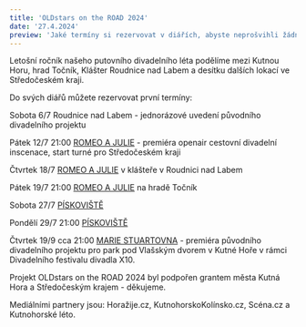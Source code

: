 ```yaml
---
title: 'OLDstars on the ROAD 2024'
date: '27.4.2024'
preview: 'Jaké termíny si rezervovat v diářích, abyste neprošvihli žádný z našich letních divadelních projektů?'
--- 
```

Letošní ročník našeho putovního divadelního léta podělíme mezi Kutnou Horu, hrad Točník, Klášter Roudnice nad Labem a desítku dalších lokací ve Středočeském kraji.

Do svých diářů můžete rezervovat první termíny:

Sobota 6/7 Roudnice nad Labem - jednorázové uvedení původního divadelního projektu

Pátek 12/7 21:00 [ROMEO A JULIE](https://www.oldstars.cz/repertoar/Romeo%20a%20Julie) - premiéra openair cestovní divadelní inscenace, start turné pro Středočeském kraji 

Čtvrtek 18/7 [ROMEO A JULIE](https://www.oldstars.cz/repertoar/Romeo%20a%20Julie) v klášteře v Roudnici nad Labem

Pátek 19/7 21:00 [ROMEO A JULIE](https://www.oldstars.cz/repertoar/Romeo%20a%20Julie) na hradě Točník

Sobota 27/7 [PÍSKOVIŠTĚ](https://www.oldstars.cz/repertoar/P%C3%ADskovi%C5%A1t%C4%9B)

Pondělí 29/7 21:00 [PÍSKOVIŠTĚ](https://www.oldstars.cz/repertoar/P%C3%ADskovi%C5%A1t%C4%9B) 

Čtvrtek 19/9 cca 21:00 [MARIE STUARTOVNA](https://www.oldstars.cz/repertoar/Marie%20Stuartovna) - premiéra původního divadelního projektu pro park pod Vlašským dvorem v Kutné Hoře v rámci Divadelního festivalu divadla X10.



Projekt OLDstars on the ROAD 2024 byl podpořen grantem města Kutná Hora a Středočeským krajem - děkujeme.

Mediálními partnery jsou: Horažije.cz, KutnohorskoKolínsko.cz, Scéna.cz a Kutnohorské léto.

